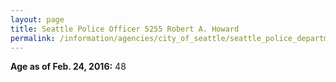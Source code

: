 ```yaml
---
layout: page
title: Seattle Police Officer 5255 Robert A. Howard
permalink: /information/agencies/city_of_seattle/seattle_police_department/copbook/5255/
---
```


**Age as of Feb. 24, 2016:** 48
